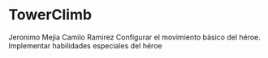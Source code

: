 # TowerClimb
Jeronimo Mejia 
Camilo Ramirez
Configurar el movimiento básico del héroe.
Implementar habilidades especiales del héroe
